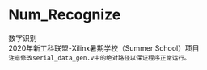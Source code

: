# Num_Recognize
数字识别  
2020年新工科联盟-Xilinx暑期学校（Summer School）项目  
`注意修改serial_data_gen.v中的绝对路径以保证程序正常运行。`
